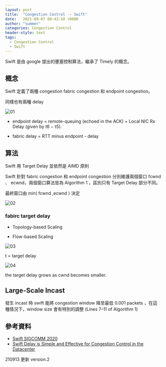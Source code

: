```yaml
---
layout: post
title:  "Congestion Control -- Swift"
date:   2021-09-07 08:42:10 +0800
author: "summer"
categories: Congestion Control
header-style: text
tags:
  - Congestion Control
  - Swift
---
```


Swift 是由 google 提出的壅塞控制算法，繼承了 Timely 的概念。

## 概念

Swift 定義了兩種 congestion fabric congestion 和 endpoint congestion。

同樣也有兩種 delay

![01]({{site.url}}/img/2021-09-07-swift/01.png)

* endpoint delay  = remote-queuing (echoed in the ACK) + Local NIC Rx Delay (given by t6 − t5).

* fabric delay = RTT minus endpoint - delay

## 算法

Swift 用 Target Delay 並依然是 AIMD 原則

Swift 針對 fabric congestion 和 endpoint congestion 分別維護兩個窗口 fcwnd 、 ecwnd，兩個窗口算法皆為 Algorithm 1 ，區別只有 Target Delay 部分不同。

最終窗口由 min( fcwnd ,ecwnd ) 決定

![02]({{site.url}}/img/2021-09-07-swift/02.png)

### fabirc target delay

* Topology-based Scaling

* Flow-based Scaling

![03]({{site.url}}/img/2021-09-07-swift/03.png)

t = target delay

![04]({{site.url}}/img/2021-09-07-swift/04.png)

<div class="alert alert-info">
  the target delay grows as cwnd becomes smaller.
</div>

## Large-Scale Incast

發生 incast 時 swift 能將 congestion window 降至最低 0.001 packets ，在這種情況下，window size 會有特別的調整 (Lines 7–11 of Algorithm 1)

## 參考資料

* [Swift SIGCOMM 2020](https://yi-ran.github.io/2020/08/06/Swift-SIGCOMM-2020/)
* [Swift Delay is Simple and Effective for Congestion Control in the Datacenter](https://dl.acm.org/doi/pdf/10.1145/3387514.3406591)

210913 更新 version.2

